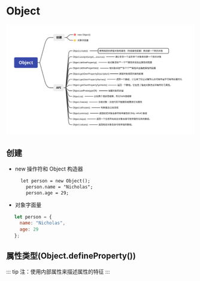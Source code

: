 # Object

![Object](/images/JavaScript/Object.svg)

## 创建

- new 操作符和 Object 构造器

  ```js{1}
    let person = new Object();
      person.name = "Nicholas";
      person.age = 29;
  ```

- 对象字面量

```js
   let person = {
     name: "Nicholas",
     age: 29
   };
```

## 属性类型(Object.defineProperty())

::: tip
注：使用内部属性来描述属性的特征
:::
